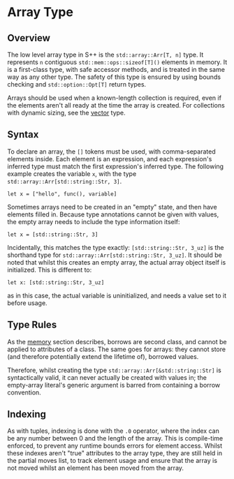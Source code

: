 # Array Type

## Overview

The low level array type in S++ is the `std::array::Arr[T, n]` type. It represents `n` contiguous
`std::mem::ops::sizeof[T]()` elements in
memory. It is a first-class type, with safe accessor methods, and is treated in the same way as any other type. The
safety of this type is ensured by using bounds checking and `std::option::Opt[T]` return types.

Arrays should be used when a known-length collection is required, even if the elements aren't all ready at the time the
array is created. For collections with dynamic sizing, see the [vector]() type.

## Syntax

To declare an array, the `[]` tokens must be used, with comma-separated elements inside. Each element is an expression,
and each expression's inferred type must match the first expression's inferred type. The following example creates the
variable `x`, with the type `std::array::Arr[std::string::Str, 3]`.

```S++
let x = ["hello", func(), variable]
```

Sometimes arrays need to be created in an "empty" state, and then have elements filled in. Because type annotations
cannot be given with values, the empty array needs to include the type information itself:

```S++
let x = [std::string::Str, 3]
```

Incidentally, this matches the type exactly: `[std::string::Str, 3_uz]` is the shorthand type for
`std::array::Arr[std::string::Str, 3_uz]`. It should be noted that whilst this creates an empty array, the actual array
object itself is initialized. This is different to:

```S++
let x: [std::string::Str, 3_uz]
```

as in this case, the actual variable is uninitialized, and needs a value set to it before usage.

## Type Rules

As the [memory](../memory/Memory-Model.md) section describes, borrows are second class, and cannot be applied to
attributes of a class. The same goes for arrays: they cannot store (and therefore potentially extend the lifetime of),
borrowed values.

Therefore, whilst creating the type `std::array::Arr[&std::string::Str]` is syntactically valid, it can never actually
be created with values in; the empty-array literal's generic argument is barred from containing a borrow convention.

## Indexing

As with tuples, indexing is done with the `.0` operator, where the index can be any number between 0 and the length of
the array. This is compile-time enforced, to prevent any runtime bounds errors for element access. Whilst these indexes
aren't "true" attributes to the array type, they are still held in the partial moves list, to track element usage and
ensure that the array is not moved whilst an element has been moved from the array.